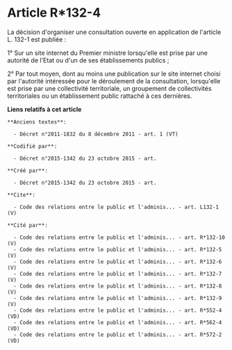 # Article R*132-4

La décision d'organiser une consultation ouverte en application de l'article L. 132-1 est publiée : 

1° Sur un site internet du Premier ministre lorsqu'elle est prise par une autorité de l'Etat ou d'un de ses établissements
publics ; 

2° Par tout moyen, dont au moins une publication sur le site internet choisi par l'autorité intéressée pour le déroulement de
la consultation, lorsqu'elle est prise par une collectivité territoriale, un groupement de collectivités territoriales ou un
établissement public rattaché à ces dernières.

**Liens relatifs à cet article**

	**Anciens textes**:

	  - Décret n°2011-1832 du 8 décembre 2011 - art. 1 (VT)

	**Codifié par**:

	  - Décret n°2015-1342 du 23 octobre 2015 - art.

	**Créé par**:

	  - Décret n°2015-1342 du 23 octobre 2015 - art.

	**Cite**:

	  - Code des relations entre le public et l'adminis... - art. L132-1 (V)

	**Cité par**:

	  - Code des relations entre le public et l'adminis... - art. R*132-10 (V)
	  - Code des relations entre le public et l'adminis... - art. R*132-5 (V)
	  - Code des relations entre le public et l'adminis... - art. R*132-6 (V)
	  - Code des relations entre le public et l'adminis... - art. R*132-7 (V)
	  - Code des relations entre le public et l'adminis... - art. R*132-8 (V)
	  - Code des relations entre le public et l'adminis... - art. R*132-9 (V)
	  - Code des relations entre le public et l'adminis... - art. R*552-4 (VD)
	  - Code des relations entre le public et l'adminis... - art. R*562-4 (VD)
	  - Code des relations entre le public et l'adminis... - art. R*572-2 (VD)
